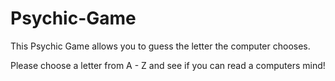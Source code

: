 # Psychic-Game

This Psychic Game allows you to guess the letter the computer chooses.

Please choose a letter from A - Z and see if you can read a computers mind!